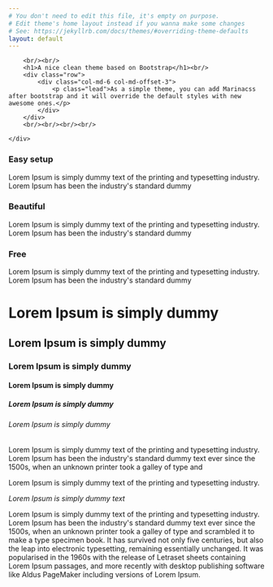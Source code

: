 ```yaml
---
# You don't need to edit this file, it's empty on purpose.
# Edit theme's home layout instead if you wanna make some changes
# See: https://jekyllrb.com/docs/themes/#overriding-theme-defaults
layout: default
---
```

<div class="block text-center block-info">
    <div class="container">

        <br/><br/>
        <h1>A nice clean theme based on Bootstrap</h1><br/>
        <div class="row">
            <div class="col-md-6 col-md-offset-3">
                <p class="lead">As a simple theme, you can add Marinacss after bootstrap and it will override the default styles with new awesome ones.</p>
            </div>
        </div>
        <br/><br/><br/><br/>

    </div>
</div>
<div class="block">
    <div class="container">
        <div class="row">
            <div class="col-md-4 text-center">
                <i class="fa fa-birthday-cake fa-5x"></i>
                <h3>Easy setup</h3>
                <p>Lorem Ipsum is simply dummy text of the printing and typesetting industry. Lorem Ipsum has been the industry's standard dummy</p>
            </div>
            <div class="col-md-4 text-center">
                <i class="fa fa-snowflake-o fa-5x"></i>
                <h3>Beautiful</h3>
                <p>Lorem Ipsum is simply dummy text of the printing and typesetting industry. Lorem Ipsum has been the industry's standard dummy</p>
            </div>
            <div class="col-md-4 text-center">
                <i class="fa fa-magic fa-5x"></i>
                <h3>Free</h3>
                <p>Lorem Ipsum is simply dummy text of the printing and typesetting industry. Lorem Ipsum has been the industry's standard dummy</p>
            </div>
        </div>
    </div>
</div>
<div class="block">
    <div class="container">
        <h1>Lorem Ipsum is simply dummy</h1>
        <h2>Lorem Ipsum is simply dummy</h2>
        <h3>Lorem Ipsum is simply dummy</h3>
        <h4>Lorem Ipsum is simply dummy</h4>
        <h5>Lorem Ipsum is simply dummy</h5>
        <h6>Lorem Ipsum is simply dummy</h6>
        <p>Lorem Ipsum is simply dummy text of the printing and typesetting industry. Lorem Ipsum has been the industry's standard dummy text ever since the 1500s, when an unknown printer took a galley of type and</p>
        <p class="lead">Lorem Ipsum is simply dummy text of the printing and typesetting industry.</p>
        <i>Lorem Ipsum is simply dummy text </i>
        <p>Lorem Ipsum is simply dummy text of the printing and typesetting industry. Lorem Ipsum has been the industry's standard dummy text ever since the 1500s, when an unknown printer took a galley of type and scrambled it to make a type specimen book. It has survived not only five centuries, but also the leap into electronic typesetting, remaining essentially unchanged. It was popularised in the 1960s with the release of Letraset sheets containing Lorem Ipsum passages, and more recently with desktop publishing software like Aldus PageMaker including versions of Lorem Ipsum.</p>
    </div>
</div>